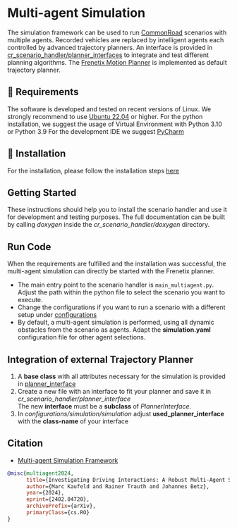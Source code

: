 # Multi-agent Simulation
The simulation framework can be used to run [CommonRoad](https://commonroad.in.tum.de/) scenarios with multiple agents. 
Recorded vehicles are replaced by intelligent agents each controlled by advanced trajectory planners.
An interface is provided in [cr_scenario_handler/planner_interfaces](../cr_scenario_handler/planner_interfaces) to integrate and test different planning algorithms.
The [Frenetix Motion Planner](../frenetix_motion_planner) is implemented as default trajectory planner. 


## 🚧 Requirements
The software is  developed and tested on recent versions of Linux. We strongly recommend to use [Ubuntu 22.04](https://ubuntu.com/download/desktop) or higher.
For the python installation, we suggest the usage of Virtual Environment with Python 3.10 or Python 3.9
For the development IDE we suggest [PyCharm](http://www.jetbrains.com/pycharm/)

## 🔧 Installation
For the installation, please follow the installation steps [here](../README.md#pre-installation-steps)

## Getting Started
These instructions should help you to install the scenario handler and use it for development and testing purposes.
The full documentation can be built by calling _doxygen_ inside the _cr_scenario_handler/doxygen_ directory.


## Run Code
When the requirements are fulfilled and the installation was successful, the multi-agent simulation can directly be started 
with the Frenetix planner.
* The main entry point to the scenario handler is `main_multiagent.py`. Adjust the path within the python file to select the scenario you want to execute.
* Change the configurations if you want to run a scenario with a different setup under [configurations](../configurations)
* By default, a multi-agent simulation is performed, using all dynamic obstacles from the scenario as agents. Adapt the **simulation.yaml** configuration file for other agent selections.

## Integration of external Trajectory Planner 
1. A **base class** with all attributes necessary for the simulation is provided in  [planner_interface ](/cr_scenario_handler/planner_interfaces)
2. Create a new file with an interface to fit your planner and save it in _cr_scenario_handler/planner_interface_\
    The new **interface** must be a **subclass** of _PlannerInterface_.
3. In _configurations/simulation/simulation_ adjust **used_planner_interface** with the **class-name** of your interface 

## Citation
- [Multi-agent Simulation Framework](https://arxiv.org/abs/2402.04720)
```bibtex
@misc{multiagent2024,
      title={Investigating Driving Interactions: A Robust Multi-Agent Simulation Framework for Autonomous Vehicles}, 
      author={Marc Kaufeld and Rainer Trauth and Johannes Betz},
      year={2024},
      eprint={2402.04720},
      archivePrefix={arXiv},
      primaryClass={cs.RO}
}
```


